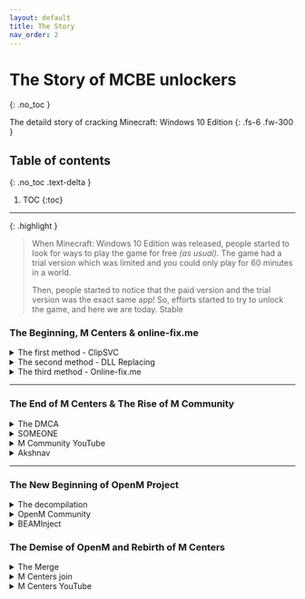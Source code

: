 ```yaml
---
layout: default
title: The Story
nav_order: 2
---
```


# The Story of MCBE unlockers
{: .no_toc }

The detaild story of cracking Minecraft: Windows 10 Edition
{: .fs-6 .fw-300 }

## Table of contents
{: .no_toc .text-delta }

1. TOC
{:toc}

---

{: .highlight }
> When Minecraft: Windows 10 Edition was released, people started to look for ways to play the game for free *(as usual)*. The game had a trial version which was limited and you could only play for 60 minutes in a world.
>
> Then, people started to notice that the paid version and the trial version was the exact same app! So, efforts started to try to unlock the game, and here we are today.
Stable

### The Beginning, M Centers & online-fix\.me

<details>

<summary>The first method - ClipSVC</summary>



The First trick, discovered by tinedpakgamer, is the <b>ClipSVC Method</b>. With some registry code, you could force stop ClipSVC and prevent it from running in the background. After that, when you start Minecraft, it would buffer at 46% which you would then go and force stop Runtime Broker under Minecraft in Task Manager. And this worked! This was then packed into a program named M Centers by the discoverer. But, this method was the opposite of safe, as it breaks MS Store completely and on 10th October 2022, it got patched by Microsoft Sanity/Subscription Check Update.

</details>



<details>

<summary>The second method - DLL Replacing</summary>



Then came along a permanent method, the <b>DLL Replacing</b>. By replacing <code>Windows.ApplicationModel.Store.dll</code> with <i>Cracked DLLs</i> and making it say the game was licensed, Minecraft was able to be unlocked! This was the method used by Tinedpakgamer in M Centers, released as version 3.0 <i>(2.0 was a sentry launcher using precracked appx. It failed and got scraped)</i>. After M Centers 3.0 became commonly used, M Centers 3.3 was released which did the same thing, but fixed a bug in the previous version.

</details>



<details>

<summary>The third method - Online-fix.me</summary>



In 2021, online-fix.me <i>(a well-known Russian site)</i> released their own version of memory injection crack, which became popular as well. After this, Tinedpakgamer developed M Centers 4.0 which added <b>Appx Download</b> and discarded some in-development methods like, <i>DLL RAM Patch</i>, <i>Store Purchase Crack</i> using pre-cracked dlls from a Github repository. M Centers 5.0 was released and it used <b>In-Memory Code Manipulation</b> without the need of any DLLs. This version also had a UWP app but it was tricky to install <i>(it needed Developer Mode to be enabled, and made users install his self-signing certificate which was not secure at all)</i>. M Centers 6.0 was released, but it was just a re-made UI for the exact same app <i>(it was intended to provide auto-patching DLLs, but it was never done).</i>

</details>

---

### The End of M Centers & The Rise of M Community

<details>

<summary>The DMCA</summary>



After some time of the releases, Tinedpakgamer announced the end of M Centers, and started slowly deleting everything related to him. The speculated reason for this was an DMCA takedown, but this was never confirmed. 

</details>



<details>

<summary>SOMEONE</summary>



While M Centers was slowly shutting down, a user named SOMEONE#1060 created a server named "M Community" and shared it through a major chunk of users on the M Centers server. his server, M Community, was the unofficial revival and archive of M Centers. As this server got increasingly popular, Tinedpakgamer found out about it then proceeded to delete the invitation message. But it was too late, and most of the stuff was archived and lots of users were in the server already. M Centers eventually deleted the Discord server, leaving no trace of it. 

</details>



<details>

<summary>M Community YouTube</summary>



Later, a video titled something along the lines of "How to get MCBE for free" blew up. This video had linked the M Community server, which caused it to get lots of members. This soon led to M Centers joining the server and uploading M Centers 7.0 <i>(also known as Akshnav Launcher)</i> which also used <i>In-Memory Code Manipulation</i>. But this method had some issues.

</details>



<details>

<summary>Akshnav</summary>



It was basically closed-source, it got frequently flagged by AV software as a virus, and you had to open the app and launch Minecraft that way to make it work. It also didn't work with all versions of Minecraft or Windows, so it was basically just a mess which got some people upset, and some left. Then there was a new player in the game.

</details>

---

### The New Beginning of OpenM Project

<details>

<summary>The decompilation</summary>



Developers in M Community started work on decompiling Akshnav, cleaning it up and the sorts. This led nowhere in the end, but it was still a helpful resource to get an idea of how it was done. This work was done under M Community-Development.

</details>



<details>

<summary>OpenM Community</summary>



And then some staff members and developers created a new server named "OpenM Community", and therefore the OpenM Project. They started work on <code>librosewater</code>, which was a process memory manipulation library written in pure Python.

</details>



<details>

<summary>BEAMInject</summary>



This hinted at their next release, <code>BEAMinject</code> which was a fast and secure unlocker using <b>DLL Memory Manipulatoion</b> for Minecraft. Development was slow and steady, but it was a breath of fresh air in the Minecraft cracking scene because of its features:
<ul>
  <li>It <i>was</i> the only maintained and currently working tool that was open-source</li>
  <li>It worked with all kinds of Minecraft and Windows versions</li>
  <li>It natively supported ARM devices</li>
  <li>It had a silent executable which allowed users to just create a nice-looking shortcut</li>
  <li>It didn't permanently modify system files and didn't have any prebuilt DLLs</li>
</ul>

</details>

### The Demise of OpenM and Rebirth of M Centers 

<details>

<summary>The Merge</summary>



OpenM has been aborted, as soyeonswife63 retired on OpenM to begin a new individual project. The rest Mods/Admins deleted OpenM and set sail to M Community, as they have merged with them.

</details>



<details>

<summary>M Centers join</summary>



Since MCenter's discontinuation, tinedpakgamer has become silent ever since, except in Twitter. But, as of 1st May 2024, he joined M Community and announced that he was working on M Centers 8.0, so, M Centers prevail!

</details>



<details>

<summary>M Centers YouTube</summary>



First, tinedpakgamer revived the <a href="https://www.youtube.com/channel/UCM1jM7NWXvt8roj8mzMvhfw">Youtube Channel</a>. He then created the <a href="https://dsc.gg/mcenters">Discord Server</a> in which, on 8th May 2024, officially released M Centers 4.5 [The base code of M Centers 8.0]. It uses DLL Replacing, just like 4.0, but used .NET Framework replacing .NET Core, in which removes the requirement of .NET Runtime in your device. It also has an x86 version, but mainly it adds a <i>secret function</i>. The program can also be used with other UWP applications.

</details>